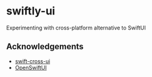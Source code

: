 # swiftly-ui
Experimenting with cross-platform alternative to SwiftUI

## Acknowledgements
- [swift-cross-ui](https://github.com/stackotter/swift-cross-ui)
- [OpenSwiftUI](https://github.com/OpenSwiftUIProject/OpenSwiftUI)